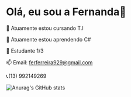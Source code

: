 # Olá, eu sou a Fernanda👋

🔭 Atuamente estou cursando T.I

🌱 Atuamente estou aprendendo C# 

💬 Estudante 1/3

📫 Email: ferferreira929@gmail.com

📞 (13) 992149269

![Anurag's GitHub stats](https://github-readme-stats.vercel.app/api?username=FernandaFVitoria&show_icons=true&theme=radical)

